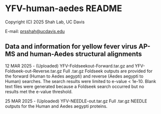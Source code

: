 # YFV-human-aedes README
Copyright (C) 2025 Shah Lab, UC Davis 

E-mail: prsshah@ucdavis.edu

## Data and information for yellow fever virus AP-MS and human-Aedes structural alignments
12 MAR 2025 - (Uploaded) YFV-Foldseekout-Forward.tar.gz and YFV-Foldseek-out-Reverse.tar.gz
  Full .tar.gz Foldseek outputs are provided for the forward (Human to Aedes aegypti) and reverse (Aedes aegypti to Human) searches.
  The search results were limited to e-value < 1e-10.
  Blank text files were generated because a Foldseek search occurred but no results met the e-value threshold.

25 MAR 2025 - (Uploaded) YFV-NEEDLE-out.tar.gz
  Full .tar.gz NEEDLE outputs for the Human and Aedes aegypti proteins.
